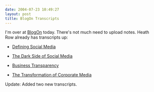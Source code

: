 ```yaml
---
date: 2004-07-23 10:49:27
layout: post
title: BlogOn Transcripts
---
```


I'm over at [BlogOn](http://www.blogonevent.com) today. There's not much need to upload notes. Heath Row already has transcripts up:





  * [Defining Social Media](http://blog.fastcompany.com/archives/2004/07/23/defining_social_media.html)


  * [The Dark Side of Social Media](http://blog.fastcompany.com/archives/2004/07/23/the_dark_side_of_social_media.html)


  * [Business Transparency](http://blog.fastcompany.com/archives/2004/07/23/business_transparency.html)


  * [The Transformation of Corporate Media](http://blog.fastcompany.com/archives/2004/07/23/the_transformation_of_corporate_communication.html)






Update: Added two new transcripts.


